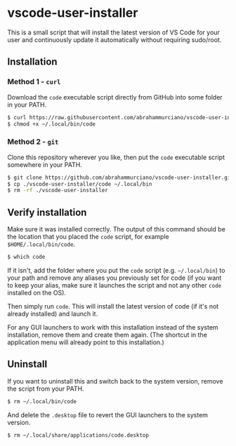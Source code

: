 # vscode-user-installer

This is a small script that will install the latest version of VS Code for your user and continuously update it automatically without requiring sudo/root.

## Installation

### Method 1 - `curl`

Download the `code` executable script directly from GitHub into some folder in your PATH.

```sh
$ curl https://raw.githubusercontent.com/abrahammurciano/vscode-user-installer/refs/heads/main/code > ~/.local/bin/code
$ chmod +x ~/.local/bin/code
```

### Method 2 - `git`

Clone this repository wherever you like, then put the `code` executable script somewhere in your PATH.

```sh
$ git clone https://github.com/abrahammurciano/vscode-user-installer.git
$ cp ./vscode-user-installer/code ~/.local/bin
$ rm -rf ./vscode-user-installer
```

## Verify installation

Make sure it was installed correctly. The output of this command should be the location that you placed the `code` script, for example `$HOME/.local/bin/code`.
```sh
$ which code
```
If it isn't, add the folder where you put the `code` script (e.g. `~/.local/bin`) to your path and remove any aliases you previously set for code (if you want to keep your alias, make sure it launches the script and not any other `code` installed on the OS).

Then simply run `code`. This will install the latest version of code (if it's not already installed) and launch it.

For any GUI launchers to work with this installation instead of the system installation, remove them and create them again. (The shortcut in the application menu will already point to this installation.)

## Uninstall

If you want to uninstall this and switch back to the system version, remove the script from your PATH.
```sh
$ rm ~/.local/bin/code
```
And delete the `.desktop` file to revert the GUI launchers to the system version.
```sh
$ rm ~/.local/share/applications/code.desktop
```
